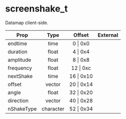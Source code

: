 # screenshake_t
Datamap client-side.

|Prop|Type|Offset|External|
|---|:-:|:-:|--:|
|endtime|time|0 \| 0x0||
|duration|float|4 \| 0x4||
|amplitude|float|8 \| 0x8||
|frequency|float|12 \| 0xc||
|nextShake|time|16 \| 0x10||
|offset|vector|20 \| 0x14||
|angle|float|32 \| 0x20||
|direction|vector|40 \| 0x28||
|nShakeType|character|52 \| 0x34||
